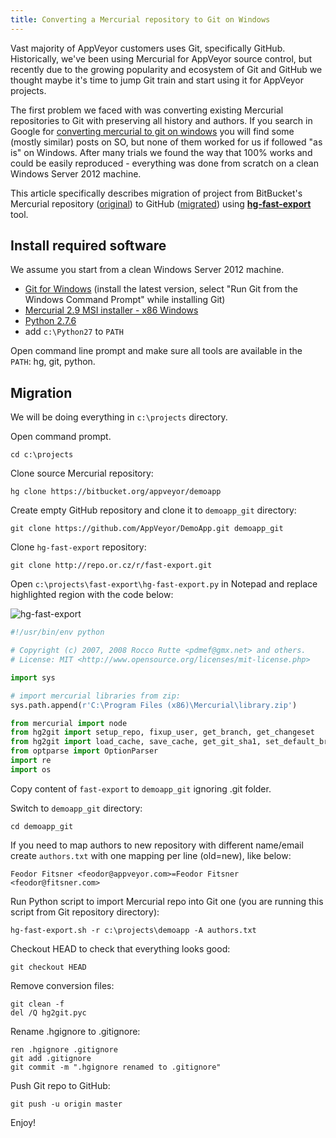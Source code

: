 ```yaml
---
title: Converting a Mercurial repository to Git on Windows
---
```


Vast majority of AppVeyor customers uses Git, specifically GitHub. Historically, we've been using Mercurial for AppVeyor source control, but recently due to the growing popularity and ecosystem of Git and GitHub we thought maybe it's time to jump Git train and start using it for AppVeyor projects.

The first problem we faced with was converting existing Mercurial repositories to Git with preserving all history and authors. If you search in Google for <a href="https://www.google.ca/search?q=converting+mercurial+to+git+windows&amp;oq=converting+mercurial+to+git+windows">converting mercurial to git on windows</a> you will find some (mostly similar) posts on SO, but none of them worked for us if followed "as is" on Windows. After many trials we found the way that 100% works and could be easily reproduced - everything was done from scratch on a clean Windows Server 2012 machine.

This article specifically describes migration of project from BitBucket's Mercurial repository (<a href="https://bitbucket.org/appveyor/demoapp">original</a>) to GitHub (<a href="https://github.com/AppVeyor/DemoApp">migrated</a>) using <a href="http://repo.or.cz/w/fast-export.git"><strong>hg-fast-export</strong></a> tool.

## Install required software

We assume you start from a clean Windows Server 2012 machine.

* <a href="https://git-scm.com/">Git for Windows</a> (install the latest version, select "Run Git from the Windows Command Prompt" while installing Git)
* <a href="https://www.mercurial-scm.org/downloads">Mercurial 2.9 MSI installer - x86 Windows</a>
* <a href="https://www.python.org/downloads/">Python 2.7.6</a>
* add `c:\Python27` to `PATH`

Open command line prompt and make sure all tools are available in the `PATH`: hg, git, python.

## Migration

We will be doing everything in `c:\projects` directory.

Open command prompt.

```text
cd c:\projects
```

Clone source Mercurial repository:

```text
hg clone https://bitbucket.org/appveyor/demoapp
```

Create empty GitHub repository and clone it to `demoapp_git` directory:

```text
git clone https://github.com/AppVeyor/DemoApp.git demoapp_git
```

Clone `hg-fast-export` repository:

```text
git clone http://repo.or.cz/r/fast-export.git
```

Open `c:\projects\fast-export\hg-fast-export.py` in Notepad and replace highlighted region with the code below:

<img alt="hg-fast-export" src="/assets/images/posts/hg-to-git/hg-fast-export.png">

```python
#!/usr/bin/env python

# Copyright (c) 2007, 2008 Rocco Rutte <pdmef@gmx.net> and others.
# License: MIT <http://www.opensource.org/licenses/mit-license.php>

import sys

# import mercurial libraries from zip:
sys.path.append(r'C:\Program Files (x86)\Mercurial\library.zip')

from mercurial import node
from hg2git import setup_repo, fixup_user, get_branch, get_changeset
from hg2git import load_cache, save_cache, get_git_sha1, set_default_branch, set_origin_name
from optparse import OptionParser
import re
import os
```

Copy content of `fast-export` to `demoapp_git` ignoring .git folder.

Switch to `demoapp_git` directory:

```text
cd demoapp_git
```

If you need to map authors to new repository with different name/email create `authors.txt` with one mapping per line (old=new), like below:

```text
Feodor Fitsner <feodor@appveyor.com>=Feodor Fitsner <feodor@fitsner.com>
```

Run Python script to import Mercurial repo into Git one (you are running this script from Git repository directory):

```text
hg-fast-export.sh -r c:\projects\demoapp -A authors.txt
```

Checkout HEAD to check that everything looks good:

```text
git checkout HEAD
```

Remove conversion files:

```text
git clean -f
del /Q hg2git.pyc
```

Rename .hgignore to .gitignore:

```text
ren .hgignore .gitignore
git add .gitignore
git commit -m ".hgignore renamed to .gitignore"
```

Push Git repo to GitHub:

```text
git push -u origin master
```

Enjoy!
